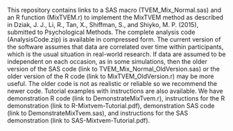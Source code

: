 This repository contains links to a SAS macro (TVEM_Mix_Normal.sas) and an R function (MixTVEM.r) to implement the MixTVEM method as described in Dziak, J. J., Li, R., Tan, X., Shiffman, S., and Shiyko, M. P. (2015), submitted to Psychological Methods. The complete analysis code (AnalysisCode.zip) is available in compressed form.
The current version of the software assumes that data are correlated over time within participants, which is the usual situation in real-world research. If data are assumed to be independent on each occasion, as in some simulations, then the older version of the SAS code (link to TVEM_Mix_Normal_OldVersion.sas) or the older version of the R code (link to MixTVEM_OldVersion.r) may be more useful.  The older code is not as realistic or reliable so we recommend the newer code.
Tutorial examples with instructions are also available.  We have demonstration R code (link to DemonstrateMixTvem.r), instructions for the R demonstration (link to R-Mixtvem-Tutorial.pdf), demonstration SAS code (link to DemonstrateMixTvem.sas), and instructions for the SAS demonstration (link to SAS-Mixtvem-Tutorial.pdf).
